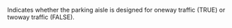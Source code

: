 Indicates whether the parking aisle is designed for oneway traffic (TRUE) or twoway traffic (FALSE).